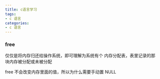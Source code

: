 ```yaml
---
title: c语言学习
tags: 
- c 语言
categories:
- c 语言
---
```


### free
仅仅是将内存归还给操作系统，即可理解为系统有个
内存分配表，表里记录的那块内存被分配或未被分配

free 不会改变内存里面的值，所以为什么需要手动置 NULL